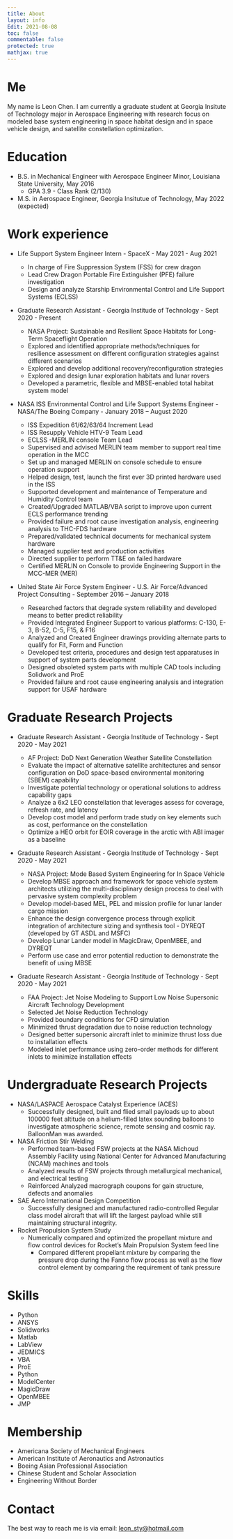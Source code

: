 ```yaml
---
title: About
layout: info
Edit: 2021-08-08
toc: false
commentable: false
protected: true
mathjax: true
---
```


# Me
My name is Leon Chen. I am currently a graduate student at Georgia Insitute of Technology major in Aerospace Engineering with research focus on modeled base system engineering in space habitat design and in space vehicle design, and satellite constellation optimization. 


Education
======
* B.S. in Mechanical Engineer with Aerospace Engineer Minor, Louisiana State University, May 2016 
  * GPA 3.9   -   Class Rank (2/130)
* M.S. in Aerospace Engineer, Georgia Insitutue of Technology, May 2022 (expected)

[//]: < (* Ph.D in Version Control Theory, GitHub University, 2018 (expected))>

Work experience
======
* Life Support System Engineer Intern - SpaceX - May 2021 - Aug 2021

  * In charge of Fire Suppression System (FSS) for crew dragon
  * Lead Crew Dragon Portable Fire Extinguisher (PFE) failure investigation
  * Design and analyze Starship Environmental Control and Life Support Systems (ECLSS)

* Graduate Research Assistant - Georgia Institude of Technology - Sept 2020 - Present

  * NASA Project: Sustainable and Resilient Space Habitats for Long-Term Spaceflight Operation
  * Explored and identified appropriate methods/techniques for resilience assessment on different configuration strategies against different scenarios
  * Explored and develop additional recovery/reconfiguration strategies
  * Explored and design lunar exploration habitats and lunar rovers
  * Developed a parametric, flexible and MBSE-enabled total habitat system model

* NASA ISS Environmental Control and Life Support Systems Engineer - NASA/The Boeing Company - January 2018 – August 2020

  * ISS Expedition 61/62/63/64 Increment Lead
  * ISS Resupply Vehicle HTV-9 Team Lead
  * ECLSS -MERLIN console Team Lead
  * Supervised and advised MERLIN team member to support real time operation in the MCC
  * Set up and managed MERLIN on console schedule to ensure operation support
  * Helped design, test, launch the first ever 3D printed hardware used in the ISS
  * Supported development and maintenance of Temperature and Humidity Control team
  * Created/Upgraded MATLAB/VBA script to improve upon current ECLS performance trending
  * Provided failure and root cause investigation analysis, engineering analysis to THC-FDS hardware
  * Prepared/validated technical documents for mechanical system hardware
  * Managed supplier test and production activities
  * Directed supplier to perform TT&E on failed hardware
  * Certified MERLIN on Console to provide Engineering Support in the MCC-MER (MER)


* United State Air Force System Engineer - U.S. Air Force/Advanced Project Consulting - September 2016 – January 2018

  * Researched factors that degrade system reliability and developed means to better predict reliability
  * Provided Integrated Engineer Support to various platforms: C-130, E-3, B-52, C-5, F15, & F16
  * Analyzed and Created Engineer drawings providing alternate parts to qualify for Fit, Form and Function
  * Developed test criteria, procedures and design test apparatuses in support of system parts development
  * Designed obsoleted system parts with multiple CAD tools including Solidwork and ProE
  * Provided failure and root cause engineering analysis and integration support for USAF hardware

Graduate Research Projects
======
* Graduate Research Assistant - Georgia Institude of Technology - Sept 2020 - May 2021

  * AF Project: DoD Next Generation Weather Satellite Constellation
  * Evaluate the impact of alternative satellite architectures and sensor configuration on DoD space-based environmental monitoring (SBEM) capability
  * Investigate potential technology or operational solutions to address capability gaps
  * Analyze a 6x2 LEO constellation that leverages assess for coverage, refresh rate, and latency
  * Develop cost model and perform trade study on key elements such as cost, performance on the constellation
  * Optimize a HEO orbit for EOIR coverage in the arctic with ABI imager as a baseline

* Graduate Research Assistant - Georgia Institude of Technology - Sept 2020 - May 2021

  * NASA Project: Mode Based System Engineering for In Space Vehicle
  * Develop MBSE approach and framework for space vehicle system architects utilizing the multi-disciplinary design process to deal with pervasive system complexity problem
  * Develop model-based MEL, PEL and mission profile for lunar lander cargo mission
  * Enhance the design convergence process through explicit integration of architecture sizing and synthesis
tool - DYREQT (developed by GT ASDL and MSFC)
  * Develop Lunar Lander model in MagicDraw, OpenMBEE, and DYREQT
  * Perform use case and error potential reduction to demonstrate the benefit of using MBSE

* Graduate Research Assistant - Georgia Institude of Technology - Sept 2020 - May 2021

  * FAA Project: Jet Noise Modeling to Support Low Noise Supersonic Aircraft Technology Development
  * Selected Jet Noise Reduction Technology
  * Provided boundary conditions for CFD simulation
  * Minimized thrust degradation due to noise reduction technology
  * Designed better supersonic aircraft inlet to minimize thrust loss due to installation effects
  * Modeled inlet performance using zero-order methods for different inlets to minimize installation effects

Undergraduate Research Projects
======
* NASA/LASPACE Aerospace Catalyst Experience (ACES)
  * Successfully designed, built and flied small payloads up to about 100000 feet altitude on a helium-filled latex sounding balloons to investigate atmospheric science, remote sensing and cosmic ray. BalloonMan was awarded.
* NASA Friction Stir Welding
  * Performed team-based FSW projects at the NASA Michoud Assembly Facility using National Center for Advanced Manufacturing (NCAM) machines and tools
  * Analyzed results of FSW projects through metallurgical mechanical, and electrical testing
  * Reinforced Analyzed macrograph coupons for gain structure, defects and anomalies
* SAE Aero International Design Competition
  * Successfully designed and manufactured radio-controlled Regular class model aircraft that will lift the largest payload while still maintaining structural integrity.
* Rocket Propulsion System Study
  * Numerically compared and optimized the propellant mixture and flow control devices for
Rocket’s Main Propulsion System feed line
    * Compared different propellant mixture by comparing the pressure drop during the Fanno flow process as well as the flow control element by comparing the requirement of tank pressure
  
Skills
======
* Python 
* ANSYS  
* Solidworks
* Matlab
* LabView
* JEDMICS
* VBA
* ProE
* Python
* ModelCenter
* MagicDraw
* OpenMBEE
* JMP

Membership
======
* Americana Society of Mechanical Engineers
* American Institute of Aeronautics and Astronautics
* Boeing Asian Professional Association
* Chinese Student and Scholar Association
* Engineering Without Border


# Contact
The best way to reach me is via email: leon_sty@hotmail.com